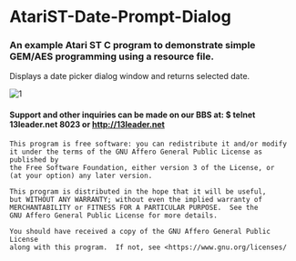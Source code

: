 # AtariST-Date-Prompt-Dialog
### An example Atari ST C program to demonstrate simple GEM/AES programming using a resource file. 

Displays a date picker dialog window and returns selected date.

![1](https://user-images.githubusercontent.com/3331718/133703437-77fd256f-23ce-4d62-9d1f-e64484e86609.jpeg)



 #### Support and other inquiries can be made on our BBS at:   $ telnet 13leader.net 8023 or http://13leader.net
 

    This program is free software: you can redistribute it and/or modify
    it under the terms of the GNU Affero General Public License as published by
    the Free Software Foundation, either version 3 of the License, or
    (at your option) any later version.

    This program is distributed in the hope that it will be useful,
    but WITHOUT ANY WARRANTY; without even the implied warranty of
    MERCHANTABILITY or FITNESS FOR A PARTICULAR PURPOSE.  See the
    GNU Affero General Public License for more details.

    You should have received a copy of the GNU Affero General Public License
    along with this program.  If not, see <https://www.gnu.org/licenses/
    

